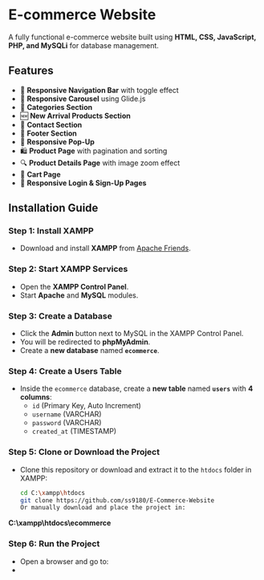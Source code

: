 # E-commerce Website

A fully functional e-commerce website built using **HTML, CSS, JavaScript, PHP, and MySQLi** for database management.

## Features
- 📌 **Responsive Navigation Bar** with toggle effect
- 🎠 **Responsive Carousel** using Glide.js
- 📂 **Categories Section**
- 🆕 **New Arrival Products Section**
- 📩 **Contact Section**
- 🏁 **Footer Section**
- 📢 **Responsive Pop-Up**
- 🛍️ **Product Page** with pagination and sorting
- 🔍 **Product Details Page** with image zoom effect
- 🛒 **Cart Page**
- 🔑 **Responsive Login & Sign-Up Pages**

## Installation Guide

### Step 1: Install XAMPP
- Download and install **XAMPP** from [Apache Friends](https://www.apachefriends.org/).

### Step 2: Start XAMPP Services
- Open the **XAMPP Control Panel**.
- Start **Apache** and **MySQL** modules.

### Step 3: Create a Database
- Click the **Admin** button next to MySQL in the XAMPP Control Panel.
- You will be redirected to **phpMyAdmin**.
- Create a **new database** named **`ecommerce`**.

### Step 4: Create a Users Table
- Inside the `ecommerce` database, create a **new table** named **`users`** with **4 columns**:
  - `id` (Primary Key, Auto Increment)
  - `username` (VARCHAR)
  - `password` (VARCHAR)
  - `created_at` (TIMESTAMP)

### Step 5: Clone or Download the Project
- Clone this repository or download and extract it to the `htdocs` folder in XAMPP:
  ```sh
  cd C:\xampp\htdocs
  git clone https://github.com/ss9180/E-Commerce-Website
  Or manually download and place the project in:  
**C:\xampp\htdocs\ecommerce**

### Step 6: Run the Project
- Open a browser and go to:
- 



